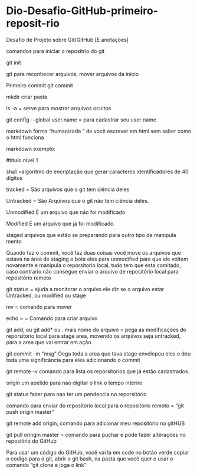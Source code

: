 # Dio-Desafio-GitHub-primeiro-reposit-rio
Desafio de Projeto sobre Git/GitHub
[E anotações]



comandos para iniciar o repositrio do git

git init

git para reconhecer arquivos, mover arquivos da inicio

Primeiro commit git commit

mkdir criar pasta

ls -a = serve para mostrar arquivos ocultos

git config --global user.name = para cadastrar seu user name

markdown forma “humanizada “ de você escrever em html sem saber como o html funciona

markdown exemplo:

\#titulo  nível 1

sha1 =algoritmo de encriptação que gerar caracteres identificadores de 40 dígitos

tracked = São arquivos que o git tem ciência deles

Untracked = São Arquivos que o git não tem ciência deles.

Unmodified É um arquivo que não foi modificado

Modified É um arquivo que já foi modificado.

staged arquivos que estão se preparando para outro tipo de manipula mento

Quando faz o commit, você faz duas coisas você move os arquivos que estava na área de staging e bota eles para unmodified para que ele voltem novamente e manipula o reporsitorio local, tudo tem que esta comitado, caso contrario não consegue enviar o arquivo de repositório local para repositório remoto

git status = ajuda a monitorar o arquivo ele diz se o arquivo estar Untracked, ou modified ou stage

mv = comando para mover

echo > = Comando para criar arquivo

git add, ou git add* ou .  mais nome do arquivo = pega as modificações do reporsitorio local para stage area, movendo os arquivos seja untracked, para a area que vai entrar em ação

git commit -m “msg” Oega toda a area que tava stage envelopou eles e deu toda uma significância para eles adicionando o commit

git remote -v comando para lista os reporsitorios que já estão cadastrados.

origin um apelido para nao digitar o link o tempo interiro

git status fazer para nao ter um pendencia no reporsitório

comando para enviar do repositorio local para o repositorio remoto = “git push origin master”

git remote add origin, comando para adicionar meu repositório no gitHUB

git pull oringin master = comando para puchar e pode fazer alterações no repositirio do GitHub

Para usar um código do GitHub, você vai la em code no botão verde copiar o codigo para o git, abrir o git bash, na pasta que você quer e usar o comando “git clone e joga o link”
